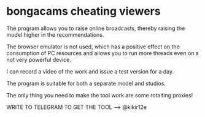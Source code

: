 # bongacams cheating viewers

The program allows you to raise online broadcasts, thereby raising the model higher in the recommendations.

The browser emulator is not used, which has a positive effect on the consumption of PC resources and allows you to run more threads even on a not very powerful device.

I can record a video of the work and issue a test version for a day.

The program is suitable for both a separate model and studios.



The only thing you need to make the tool work are some rotaiting proxies!

WRITE TO TELEGRAM TO GET THE TOOL --> @kikir12e
